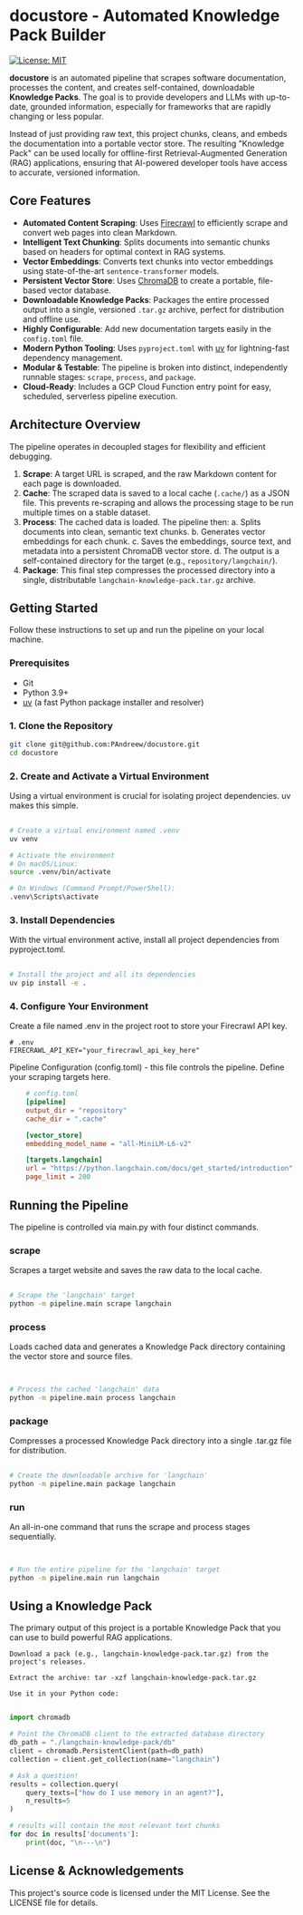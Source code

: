     
# docustore - Automated Knowledge Pack Builder

[![License: MIT](https://img.shields.io/badge/License-MIT-yellow.svg)](https://opensource.org/licenses/MIT)

**docustore** is an automated pipeline that scrapes software documentation, processes the content, and creates self-contained, downloadable **Knowledge Packs**. The goal is to provide developers and LLMs with up-to-date, grounded information, especially for frameworks that are rapidly changing or less popular.

Instead of just providing raw text, this project chunks, cleans, and embeds the documentation into a portable vector store. The resulting "Knowledge Pack" can be used locally for offline-first Retrieval-Augmented Generation (RAG) applications, ensuring that AI-powered developer tools have access to accurate, versioned information.

## Core Features

-   **Automated Content Scraping**: Uses [Firecrawl](https://firecrawl.dev/) to efficiently scrape and convert web pages into clean Markdown.
-   **Intelligent Text Chunking**: Splits documents into semantic chunks based on headers for optimal context in RAG systems.
-   **Vector Embeddings**: Converts text chunks into vector embeddings using state-of-the-art `sentence-transformer` models.
-   **Persistent Vector Store**: Uses [ChromaDB](https://www.trychroma.com/) to create a portable, file-based vector database.
-   **Downloadable Knowledge Packs**: Packages the entire processed output into a single, versioned `.tar.gz` archive, perfect for distribution and offline use.
-   **Highly Configurable**: Add new documentation targets easily in the `config.toml` file.
-   **Modern Python Tooling**: Uses `pyproject.toml` with [uv](https://github.com/astral-sh/uv) for lightning-fast dependency management.
-   **Modular & Testable**: The pipeline is broken into distinct, independently runnable stages: `scrape`, `process`, and `package`.
-   **Cloud-Ready**: Includes a GCP Cloud Function entry point for easy, scheduled, serverless pipeline execution.

## Architecture Overview

The pipeline operates in decoupled stages for flexibility and efficient debugging.

1.  **Scrape**: A target URL is scraped, and the raw Markdown content for each page is downloaded.
2.  **Cache**: The scraped data is saved to a local cache (`.cache/`) as a JSON file. This prevents re-scraping and allows the processing stage to be run multiple times on a stable dataset.
3.  **Process**: The cached data is loaded. The pipeline then:
    a.  Splits documents into clean, semantic text chunks.
    b.  Generates vector embeddings for each chunk.
    c.  Saves the embeddings, source text, and metadata into a persistent ChromaDB vector store.
    d.  The output is a self-contained directory for the target (e.g., `repository/langchain/`).
4.  **Package**: This final step compresses the processed directory into a single, distributable `langchain-knowledge-pack.tar.gz` archive.

## Getting Started

Follow these instructions to set up and run the pipeline on your local machine.

### Prerequisites

-   Git
-   Python 3.9+
-   [uv](https://github.com/astral-sh/uv) (a fast Python package installer and resolver)

### 1. Clone the Repository

```bash
git clone git@github.com:PAndreew/docustore.git
cd docustore
```

  

### 2. Create and Activate a Virtual Environment

Using a virtual environment is crucial for isolating project dependencies. uv makes this simple.
```Bash
    
# Create a virtual environment named .venv
uv venv

# Activate the environment
# On macOS/Linux:
source .venv/bin/activate

# On Windows (Command Prompt/PowerShell):
.venv\Scripts\activate
```
  

### 3. Install Dependencies

With the virtual environment active, install all project dependencies from pyproject.toml.
```Bash
    
# Install the project and all its dependencies
uv pip install -e .
```

  

### 4. Configure Your Environment

Create a file named .env in the project root to store your Firecrawl API key.
```Env
# .env
FIRECRAWL_API_KEY="your_firecrawl_api_key_here"
```
  

Pipeline Configuration (config.toml) - this file controls the pipeline. Define your scraping targets here.

```Toml
    # config.toml
    [pipeline]
    output_dir = "repository"
    cache_dir = ".cache"

    [vector_store]
    embedding_model_name = "all-MiniLM-L6-v2"

    [targets.langchain]
    url = "https://python.langchain.com/docs/get_started/introduction"
    page_limit = 200
```
      

## Running the Pipeline

The pipeline is controlled via main.py with four distinct commands.

### scrape

Scrapes a target website and saves the raw data to the local cache.
```Bash
    
# Scrape the 'langchain' target
python -m pipeline.main scrape langchain
```
  

### process

Loads cached data and generates a Knowledge Pack directory containing the vector store and source files.
```Bash

    
# Process the cached 'langchain' data
python -m pipeline.main process langchain
```
  

### package

Compresses a processed Knowledge Pack directory into a single .tar.gz file for distribution.
```Bash
    
# Create the downloadable archive for 'langchain'
python -m pipeline.main package langchain
```
  

### run

An all-in-one command that runs the scrape and process stages sequentially.
```Bash

    
# Run the entire pipeline for the 'langchain' target
python -m pipeline.main run langchain
```
  

## Using a Knowledge Pack

The primary output of this project is a portable Knowledge Pack that you can use to build powerful RAG applications.

    Download a pack (e.g., langchain-knowledge-pack.tar.gz) from the project's releases.

    Extract the archive: tar -xzf langchain-knowledge-pack.tar.gz

    Use it in your Python code:

```Python

import chromadb

# Point the ChromaDB client to the extracted database directory
db_path = "./langchain-knowledge-pack/db"
client = chromadb.PersistentClient(path=db_path)
collection = client.get_collection(name="langchain")

# Ask a question!
results = collection.query(
    query_texts=["how do I use memory in an agent?"],
    n_results=5
)

# results will contain the most relevant text chunks
for doc in results['documents']:
    print(doc, "\n---\n")
```
  

## License & Acknowledgements

This project's source code is licensed under the MIT License. See the LICENSE file for details.
